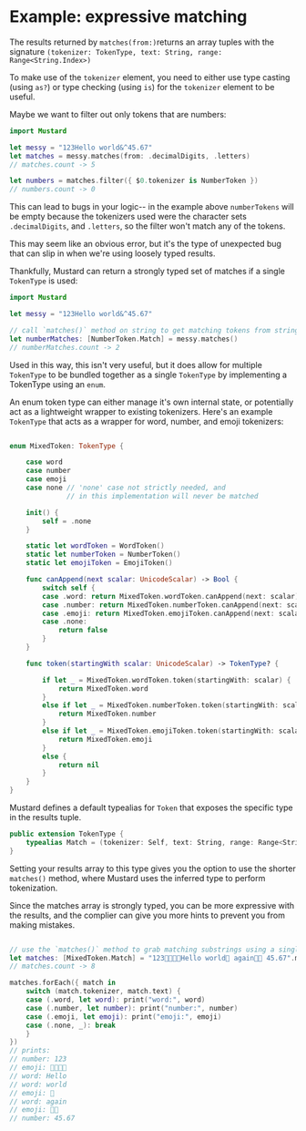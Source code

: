 # Example: expressive matching

The results returned by `matches(from:)`returns an array tuples with the signature `(tokenizer: TokenType, text: String, range: Range<String.Index>)`

To make use of the `tokenizer` element, you need to either use type casting (using `as?`) or type checking (using `is`) for the `tokenizer` element to be useful.

Maybe we want to filter out only tokens that are numbers:

````Swift
import Mustard

let messy = "123Hello world&^45.67"
let matches = messy.matches(from: .decimalDigits, .letters)
// matches.count -> 5

let numbers = matches.filter({ $0.tokenizer is NumberToken })
// numbers.count -> 0

````

This can lead to bugs in your logic-- in the example above `numberTokens` will be empty because the tokenizers used were the character sets `.decimalDigits`, and `.letters`, so the filter won't match any of the tokens.

This may seem like an obvious error, but it's the type of unexpected bug that can slip in when we're using loosely typed results.

Thankfully, Mustard can return a strongly typed set of matches if a single `TokenType` is used:

````Swift
import Mustard

let messy = "123Hello world&^45.67"

// call `matches()` method on string to get matching tokens from string
let numberMatches: [NumberToken.Match] = messy.matches()
// numberMatches.count -> 2

````

Used in this way, this isn't very useful, but it does allow for multiple `TokenType` to be bundled together as a single `TokenType` by implementing a TokenType using an `enum`.

An enum token type can either manage it's own internal state, or potentially act as a lightweight wrapper to existing tokenizers.
Here's an example `TokenType` that acts as a wrapper for word, number, and emoji tokenizers:

````Swift

enum MixedToken: TokenType {

    case word
    case number
    case emoji
    case none // 'none' case not strictly needed, and
              // in this implementation will never be matched

    init() {
        self = .none
    }

    static let wordToken = WordToken()
    static let numberToken = NumberToken()
    static let emojiToken = EmojiToken()

    func canAppend(next scalar: UnicodeScalar) -> Bool {
        switch self {
        case .word: return MixedToken.wordToken.canAppend(next: scalar)
        case .number: return MixedToken.numberToken.canAppend(next: scalar)
        case .emoji: return MixedToken.emojiToken.canAppend(next: scalar)
        case .none:
            return false
        }
    }

    func token(startingWith scalar: UnicodeScalar) -> TokenType? {

        if let _ = MixedToken.wordToken.token(startingWith: scalar) {
            return MixedToken.word
        }
        else if let _ = MixedToken.numberToken.token(startingWith: scalar) {
            return MixedToken.number
        }
        else if let _ = MixedToken.emojiToken.token(startingWith: scalar) {
            return MixedToken.emoji
        }
        else {
            return nil
        }
    }
}
````

Mustard defines a default typealias for `Token` that exposes the specific type in the
results tuple.

````Swift
public extension TokenType {
    typealias Match = (tokenizer: Self, text: String, range: Range<String.Index>)
}
````

Setting your results array to this type gives you the option to use the shorter `matches()` method,
where Mustard uses the inferred type to perform tokenization.

Since the matches array is strongly typed, you can be more expressive with the results, and the
complier can give you more hints to prevent you from making mistakes.

````Swift

// use the `matches()` method to grab matching substrings using a single tokenizer
let matches: [MixedToken.Match] = "123👩‍👩‍👦‍👦Hello world👶 again👶🏿 45.67".matches()
// matches.count -> 8

matches.forEach({ match in
    switch (match.tokenizer, match.text) {
    case (.word, let word): print("word:", word)
    case (.number, let number): print("number:", number)
    case (.emoji, let emoji): print("emoji:", emoji)
    case (.none, _): break
    }
})
// prints:
// number: 123
// emoji: 👩‍👩‍👦‍👦
// word: Hello
// word: world
// emoji: 👶
// word: again
// emoji: 👶🏿
// number: 45.67
````
